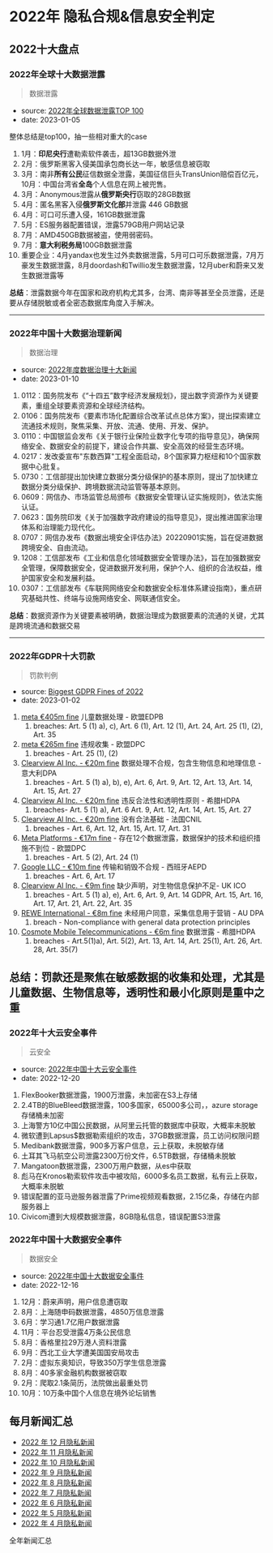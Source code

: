 # 2022年 隐私合规&信息安全判定



## 2022十大盘点
### 2022年全球十大数据泄露
> 数据泄露

- source: [2022年全球数据泄露TOP 100](https://mp.weixin.qq.com/s/-scOspYS-DRiqpEXQ_OKdQ)
- date: 2023-01-05

整体总结是top100，抽一些相对重大的case
1. 1月：**印尼央行**遭勒索软件袭击，超13GB数据外泄
2. 2月：俄罗斯黑客入侵美国承包商长达一年，敏感信息被窃取
3. 3月：南非**所有公民**征信数据全泄露，美国征信巨头TransUnion赔偿百亿元，10月：中国台湾省**全岛**个人信息在网上被兜售。
4. 3月：Anonymous泄露从**俄罗斯央行**窃取的28GB数据
5. 4月：匿名黑客入侵**俄罗斯文化部**并泄露 446 GB数据
6. 4月：可口可乐遭入侵，161GB数据泄露
7. 5月：ES服务器配置错误，泄露579GB用户网站记录
8. 7月：AMD450GB数据被盗，使用弱密码。
9. 7月：**意大利税务局**100GB数据泄露
10. 重要企业：4月yandax也发生过外卖数据泄露，5月可口可乐数据泄露，7月万豪发生数据泄露，8月doordash和Twillio发生数据泄露，12月uber和蔚来又发生数据泄露等

**总结**：泄露数据今年在国家和政府机构尤其多，台湾、南非等甚至全员泄露，还是要从存储脱敏或者全密态数据库角度入手解决。

----

### 2022年中国十大数据治理新闻
> 数据治理

- source: [2022年度数据治理十大新闻](https://mp.weixin.qq.com/s/Ia2m2TwZpR81zcSVMAuXEw)
- date: 2023-01-10

1. 0112：国务院发布《“十四五”数字经济发展规划》，提出数字资源作为关键要素，重组全球要素资源和全球经济结构。
2. 0106：国务院发布《要素市场化配置综合改革试点总体方案》，提出探索建立流通技术规则，聚焦采集、开放、流通、使用、开发、保护。
3. 0110：中国银监会发布《关于银行业保险业数字化专项的指导意见》，确保网络安全、数据安全的前提下，建设合作共赢、安全高效的经营生态环境。
4. 0217：发改委宣布"东数西算"工程全面启动，8个国家算力枢纽和10个国家数据中心批复。
5. 0730：工信部提出加快建立数据分类分级保护的基本原则，提出了加快建立数据分类分级保护、跨境数据流动监管等基本原则。
6. 0609：网信办、市场监管总局颁布《数据安全管理认证实施规则》，依法实施认证。
7. 0623：国务院印发《关于加强数字政府建设的指导意见》，提出推进国家治理体系和治理能力现代化。
8. 0707：网信办发布《数据出境安全评估办法》20220901实施，旨在促进数据跨境安全、自由流动。
9. 1208：工信部发布《工业和信息化领域数据安全管理办法》，旨在加强数据安全管理，保障数据安全，促进数据开发利用，保护个人、组织的合法权益，维护国家安全和发展利益。
10. 0307：工信部发布《车联网网络安全和数据安全标准体系建设指南》，重点研究基础共性、终端与设施网络安全、网联通信安全。

**总结**：数据资源作为关键要素被明确，数据治理成为数据要素的流通的关键，尤其是跨境流通和数据交易

-----

### 2022年GDPR十大罚款

> 罚款判例

- source: [Biggest GDPR Fines of 2022](https://www.skillcast.com/blog/biggest-gdpr-fines-2022)
- date: 2023-01-02

1. [meta €405m fine](https://edpb.europa.eu/system/files/2022-09/edpb_bindingdecision_20222_ie_sa_instagramchildusers_en.pdf)  儿童数据处理 - 欧盟EDPB
    1. breaches: Art. 5 (1) a), c), Art. 6 (1), Art. 12 (1), Art. 24, Art. 25 (1), (2), Art. 35
2. [meta €265m fine](https://dataprotection.ie/en/news-media/press-releases/data-protection-commission-announces-decision-in-facebook-data-scraping-inquiry)  违规收集 - 欧盟DPC
    1. breaches - Art. 25 (1), (2)
3. [Clearview AI Inc. - €20m fine](https://techcrunch.com/2022/03/09/clearview-italy-gdpr/) 数据处理不合规，包含生物信息和地理信息 - 意大利DPA
    1. breaches - Art. 5 (1) a), b), e), Art. 6, Art. 9, Art. 12, Art. 13, Art. 14, Art. 15, Art. 27
4. [Clearview AI Inc. - €20m fine](https://www.dataguidance.com/news/greece-hdpa-fines-clearview-ai-20m-lawfulness-and) 违反合法性和透明性原则 - 希腊HDPA
    1. breaches- Art. 5 (1) a), Art. 6 Art. 9, Art. 12, Art. 14, Art. 15, Art. 27
5. [Clearview AI Inc. - €20m fine](https://www.cnil.fr/en/facial-recognition-20-million-euros-penalty-against-clearview-ai) 没有合法基础 - 法国CNIL
    1. breaches - Art. 6, Art. 12, Art. 15, Art. 17, Art. 31
6. [Meta Platforms - €17m fine](https://dataprotection.ie/en/news-media/press-releases/data-protection-commission-announces-decision-meta-facebook-inquiry) - 存在12个数据泄露，数据保护的技术和组织措施不到位 - 欧盟DPC
    1. breaches - Art. 5 (2), Art. 24 (1)
7. [Google LLC - €10m fine](https://www.dataguidance.com/news/spain-aepd-fines-google-10m-unlawful-transfer-personal) 传输和销毁不合规 - 西班牙AEPD
    1. breaches - Art. 6, Art. 17
8. [Clearview AI Inc. - €9m fine](https://www.bbc.co.uk/news/technology-61550776)  缺少声明，对生物信息保护不足- UK ICO
    1.  breaches - Art. 5 (1) a), e), Art. 6, Art. 9, Art. 14 GDPR, Art. 15, Art. 16, Art. 17, Art. 21, Art. 22, Art. 35
9. [REWE International - €8m fine](https://noe.orf.at/stories/3138575/) 未经用户同意，采集信息用于营销 - AU DPA
    1.  breach - Non-compliance with general data protection principles
10. [Cosmote Mobile Telecommunications - €6m fine](https://dataprivacymanager.net/greece-hdpa-issues-6-million-euro-gdpr-fine-to-cosmote-telecom-for-data-breach/) 数据泄露 - 希腊HDPA
    1.   breaches - Art.5(1)a), Art. 5(2), Art. 13, Art. 14, Art. 25(1), Art. 26, Art. 28, Art. 35(7)

**总结**：罚款还是聚焦在敏感数据的收集和处理，尤其是儿童数据、生物信息等，透明性和最小化原则是重中之重
-----

### 2022年十大云安全事件

> 云安全

- source: [2022年中国十大云安全事件](https://www.4hou.com/posts/wg3r)
- date: 2022-12-20

1. FlexBooker数据泄露，1900万泄露，未加密在S3上存储
2. 2.4TB的BlueBleed数据泄露，100多国家，65000多公司，，azure storage存储桶未加密
3. 上海警方10亿中国公民数据，从阿里云托管的数据库中获取，大概率未脱敏
4. 微软遭到Lapsus$数据勒索组织的攻击，37GB数据泄露，员工访问权限问题
5. Medibank数据泄露，900多万客户信息，云上获取，未脱敏存储
6. 土耳其飞马航空公司泄露2300万份文件，6.5TB数据，存储桶未脱敏
7. Mangatoon数据泄露，2300万用户数据，从es中获取
8. 彪马在Kronos勒索软件攻击中被攻陷，6000多名员工数据，私有云上获取，大概率未脱敏
9. 错误配置的亚马逊服务器泄露了Prime视频观看数据，2.15亿条，存储在内部服务器上
10. Civicom遭到大规模数据泄露，8GB隐私信息，错误配置S3泄露

### 2022年中国十大数据安全事件

> 数据安全

- source: [2022年中国十大数据安全事件](https://mp.weixin.qq.com/s/6VsGjuYiOFA1i6WDdEonGQ)
- date: 2022-12-16

1. 12月：蔚来声明，用户信息遭窃取
2. 8月：上海随申码数据泄露，4850万信息泄露
3. 6月：学习通1.7亿用户数据泄露
4. 11月：平台忍受泄露4万条公民信息
5. 8月：香格里拉29万港人资料泄露
6. 9月：西北工业大学遭美国国安局攻击
7. 2月：虚拟东奥知识，导致350万学生信息泄露
8. 8月：40多家金融机构数据被窃取
9. 2月：爬取2.1条简历，法院做出最重处罚
10. 10月：10万条中国个人信息在境外论坛销售


## 每月新闻汇总
* [2022 年 12 月隐私新闻](./202212.md)
* [2022 年 11 月隐私新闻](./202211.md)
* [2022 年 10 月隐私新闻](./202210.md)
* [2022 年 9 月隐私新闻](./202209.md)
* [2022 年 8 月隐私新闻](./202208.md)
* [2022 年 7 月隐私新闻](./202207.md)
* [2022 年 6 月隐私新闻](./202206.md)
* [2022 年 5 月隐私新闻](./202205.md)
* [2022 年 4 月隐私新闻](./202204.md)


全年新闻汇总